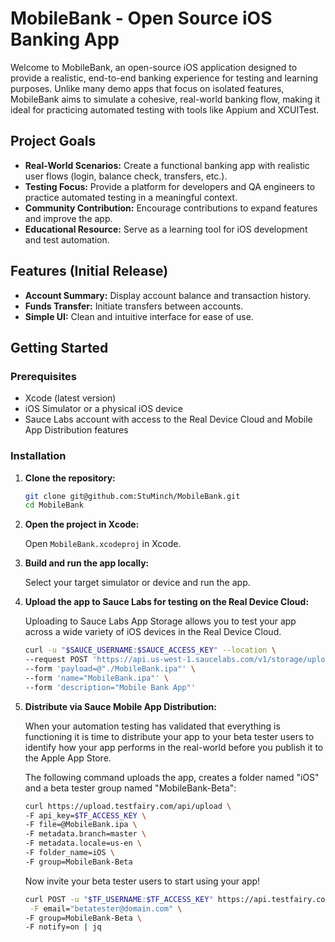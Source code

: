 # MobileBank - Open Source iOS Banking App

Welcome to MobileBank, an open-source iOS application designed to provide a realistic, end-to-end banking experience for testing and learning purposes. Unlike many demo apps that focus on isolated features, MobileBank aims to simulate a cohesive, real-world banking flow, making it ideal for practicing automated testing with tools like Appium and XCUITest.

## Project Goals

* **Real-World Scenarios:** Create a functional banking app with realistic user flows (login, balance check, transfers, etc.).
* **Testing Focus:** Provide a platform for developers and QA engineers to practice automated testing in a meaningful context.
* **Community Contribution:** Encourage contributions to expand features and improve the app.
* **Educational Resource:** Serve as a learning tool for iOS development and test automation.

## Features (Initial Release)

* **Account Summary:** Display account balance and transaction history.
* **Funds Transfer:** Initiate transfers between accounts.
* **Simple UI:** Clean and intuitive interface for ease of use.

## Getting Started

### Prerequisites

* Xcode (latest version)
* iOS Simulator or a physical iOS device
* Sauce Labs account with access to the Real Device Cloud and Mobile App Distribution features

### Installation

1.  **Clone the repository:**

    ```bash
    git clone git@github.com:StuMinch/MobileBank.git
    cd MobileBank
    ```

2.  **Open the project in Xcode:**

    Open `MobileBank.xcodeproj` in Xcode.

3.  **Build and run the app locally:**

    Select your target simulator or device and run the app.

4.  **Upload the app to Sauce Labs for testing on the Real Device Cloud:**

    Uploading to Sauce Labs App Storage allows you to test your app across a wide variety of iOS devices in the Real Device Cloud.
    ```bash
    curl -u "$SAUCE_USERNAME:$SAUCE_ACCESS_KEY" --location \
    --request POST 'https://api.us-west-1.saucelabs.com/v1/storage/upload' \
    --form 'payload=@"./MobileBank.ipa"' \
    --form 'name="MobileBank.ipa"' \
    --form 'description="Mobile Bank App"'
    ```

5.  **Distribute via Sauce Mobile App Distribution:**

    When your automation testing has validated that everything is functioning it is time to distribute your app to your beta tester users to identify how your app performs in the real-world before you publish it to the Apple App Store.

    The following command uploads the app, creates a folder named "iOS" and a beta tester group named "MobileBank-Beta":
    ```bash
    curl https://upload.testfairy.com/api/upload \
    -F api_key=$TF_ACCESS_KEY \
    -F file=@MobileBank.ipa \
    -F metadata.branch=master \
    -F metadata.locale=us-en \
    -F folder_name=iOS \
    -F group=MobileBank-Beta
    ```

    Now invite your beta tester users to start using your app!
    ```bash
    curl POST -u "$TF_USERNAME:$TF_ACCESS_KEY" https://api.testfairy.com/api/1/testers/ \
     -F email="betatester@domain.com" \
    -F group=MobileBank-Beta \
    -F notify=on | jq
    ```

    
